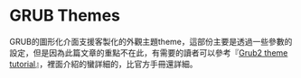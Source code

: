 # GRUB Themes
GRUB的圖形化介面支援客製化的外觀主題theme，這部份主要是透過一些參數的設定，但是因為此篇文章的重點不在此，有需要的讀者可以參考『[Grub2 theme tutorial](http://wiki.rosalab.ru/en/index.php/Grub2_theme_tutorial)』，裡面介紹的蠻詳細的，比官方手冊還詳細。



